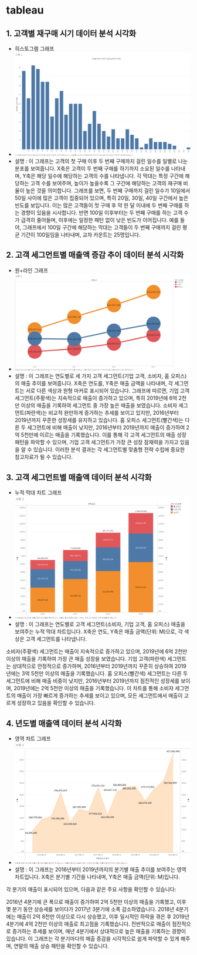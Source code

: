 # tableau


## 1. 고객별 재구매 시기 데이터 분석 시각화
- 히스토그램 그래프
- ![img](히스토그램.png)
- 설명 : 이 그래프는 고객의 첫 구매 이후 두 번째 구매까지 걸린 일수를 일별로 나눈 분포를 보여줍니다.
X축은 고객이 두 번째 구매를 하기까지 소요된 일수를 나타내며, Y축은 해당 일수에 해당하는 고객의 수를 나타냅니다.
각 막대는 특정 구간에 해당하는 고객 수를 보여주며, 높이가 높을수록 그 구간에 해당하는 고객의 재구매 비율이 높은 것을 의미합니다. 
그래프를 보면, 두 번째 구매까지 걸린 일수가 10일에서 50일 사이에 많은 고객이 집중되어 있으며, 특히 20일, 30일, 40일 구간에서 높은 빈도를 보입니다.
이는 많은 고객들이 첫 구매 후 약 한 달 이내에 두 번째 구매를 하는 경향이 있음을 시사합니다. 반면 100일 이후부터는 두 번째 구매를 하는 고객 수가 급격히 줄어들며, 이후에는 일정한 패턴 없이 낮은 빈도가 이어집니다.
예를 들어, 그래프에서 100일 구간에 해당하는 막대는 고객들이 두 번째 구매까지 걸린 평균 기간이 100일임을 나타내며, 교차 카운트는 25명입니다.


## 2. 고객 세그먼트별 매출액 증감 추이 데이터 분석 시각화
- 원+라인 그래프
- ![img](원,라인그래프2.png)
- 설명 : 이 그래프는 연도별로 세 가지 고객 세그먼트(기업 고객, 소비자, 홈 오피스)의 매출 추이를 보여줍니다.
X축은 연도를, Y축은 매출 금액을 나타내며, 각 세그먼트는 서로 다른 색상과 원형 마커로 표시되어 있습니다.
그래프에 따르면, 기업 고객 세그먼트(주황색)는 지속적으로 매출이 증가하고 있으며, 특히 2019년에 6억 2천만 이상의 매출을 기록하여 세그먼트 중 가장 높은 매출을 보였습니다.
소비자 세그먼트(파란색)는 비교적 완만하게 증가하는 추세를 보이고 있지만, 2016년부터 2019년까지 꾸준한 성장세를 유지하고 있습니다.
홈 오피스 세그먼트(빨간색)는 다른 두 세그먼트에 비해 매출이 낮지만, 2016년부터 2019년까지 매출이 증가하여 2억 5천만에 이르는 매출을 기록했습니다.
이를 통해 각 고객 세그먼트의 매출 성장 패턴을 파악할 수 있으며, 기업 고객 세그먼트가 가장 큰 성장 잠재력을 가지고 있음을 알 수 있습니다. 이러한 분석 결과는 각 세그먼트별 맞춤형 전략 수립에 중요한 참고자료가 될 수 있습니다.



## 3. 고객 세그먼트별 매출액 데이터 분석 시각화
- 누적 막대 차트 그래프
- ![img](누적막대차트.png)
- 설명 : 이 그래프는 연도별로 고객 세그먼트(소비자, 기업 고객, 홈 오피스) 매출을 보여주는 누적 막대 차트입니다. X축은 연도, Y축은 매출 금액(단위: M)으로, 각 색상은 고객 세그먼트를 나타냅니다.

소비자(주황색) 세그먼트는 매출이 지속적으로 증가하고 있으며, 2019년에 6억 2천만 이상의 매출을 기록하여 가장 큰 매출 성장을 보였습니다.
기업 고객(파란색) 세그먼트는 상대적으로 안정적으로 증가하며, 2016년부터 2019년까지 꾸준히 상승하여 2019년에는 3억 5천만 이상의 매출을 기록했습니다.
홈 오피스(빨간색) 세그먼트는 다른 두 세그먼트에 비해 매출 비중이 낮지만, 2016년부터 2019년까지 점진적인 성장세를 보이며, 2019년에는 2억 5천만 이상의 매출을 기록했습니다.
이 차트를 통해 소비자 세그먼트의 매출이 가장 빠르게 증가하는 추세를 보이고 있으며, 모든 세그먼트에서 매출이 고르게 성장하고 있음을 확인할 수 있습니다.




## 4. 년도별 매출액 데이터 분석 시각화
- 영역 차트 그래프
- ![img](영역차트그래프.png)
- 설명 : 이 그래프는 2016년부터 2019년까지의 분기별 매출 추이를 보여주는 영역 차트입니다. X축은 분기별 기간을 나타내며, Y축은 매출 금액(단위: M)입니다.

각 분기의 매출이 표시되어 있으며, 다음과 같은 주요 사항을 확인할 수 있습니다:

2016년 4분기에 큰 폭으로 매출이 증가하여 2억 5천만 이상의 매출을 기록했고, 이후 몇 분기 동안 상승세를 보이다가 2017년 3분기에 소폭 감소하였습니다.
2018년 4분기에는 매출이 2억 8천만 이상으로 다시 상승했고, 이후 일시적인 하락을 겪은 후 2019년 4분기에 4억 2천만 이상의 매출로 최고점을 기록했습니다.
전반적으로 매출이 점진적으로 증가하는 추세를 보이며, 매년 4분기에서 상대적으로 높은 매출을 기록하는 경향이 있습니다.
이 그래프는 각 분기마다의 매출 증감을 시각적으로 쉽게 파악할 수 있게 해주며, 연말의 매출 상승 패턴을 확인할 수 있습니다.


